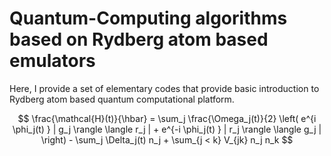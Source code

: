 # Quantum-Computing algorithms based on Rydberg atom based emulators

Here, I provide a set of elementary codes that provide basic introduction to Rydberg atom based quantum computational platform. 

$$
\frac{\mathcal{H}(t)}{\hbar} = \sum_j \frac{\Omega_j(t)}{2} \left( e^{i \phi_j(t) } | g_j \rangle  \langle r_j | + 
e^{-i \phi_j(t) } | r_j \rangle  \langle g_j | \right) - \sum_j \Delta_j(t) n_j + \sum_{j < k} V_{jk} n_j n_k
$$
